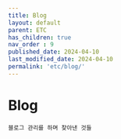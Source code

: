 ```yaml
---
title: Blog
layout: default
parent: ETC
has_children: true
nav_order : 9
published_date: 2024-04-10
last_modified_date: 2024-04-10
permalink: 'etc/blog/'
---
```


# Blog

`블로그 관리를 하며 찾아낸 것들`
